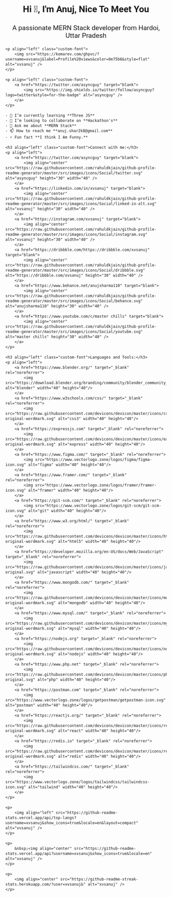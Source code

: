 <!DOCTYPE html>
<html lang="en">
<head>
    <link rel="stylesheet" href="https://fonts.googleapis.com/css2?family=Roboto:wght@400;700&display=swap">
    <style>
        .custom-font {
            font-family: 'Roboto', sans-serif;
        }
        .title-font {
            font-family: 'Roboto', sans-serif;
            font-weight: 700;
            font-size: 2em;
        }
        .subtitle-font {
            font-family: 'Roboto', sans-serif;
            font-weight: 400;
            font-size: 1.5em;
        }
    </style>
</head>
<body>
    <h1 align="center" class="title-font">Hi 👋, I'm Anuj, Nice To Meet You</h1>
    <h3 align="center" class="subtitle-font">A passionate MERN Stack developer from Hardoi, Uttar Pradesh</h3>

    <p align="left" class="custom-font"> 
        <img src="https://komarev.com/ghpvc/?username=xvsanuj&label=Profile%20views&color=0e75b6&style=flat" alt="xvsanuj" /> 
    </p>

    <p align="left" class="custom-font">
        <a href="https://twitter.com/asyncguy" target="blank">
            <img src="https://img.shields.io/twitter/follow/asyncguy?logo=twitter&style=for-the-badge" alt="asyncguy" />
        </a>
    </p>

    - 🌱 I’m currently learning **Three JS**
    - 👯 I’m looking to collaborate on **Hackathon's**
    - 💬 Ask me about **MERN Stack**
    - 📫 How to reach me **anuj.shar2k8@gmail.com**
    - ⚡ Fun fact **I think I Am Funny.**

    <h3 align="left" class="custom-font">Connect with me:</h3>
    <p align="left">
        <a href="https://twitter.com/asyncguy" target="blank">
            <img align="center" src="https://raw.githubusercontent.com/rahuldkjain/github-profile-readme-generator/master/src/images/icons/Social/twitter.svg" alt="asyncguy" height="30" width="40" />
        </a>
        <a href="https://linkedin.com/in/xvsanuj" target="blank">
            <img align="center" src="https://raw.githubusercontent.com/rahuldkjain/github-profile-readme-generator/master/src/images/icons/Social/linked-in-alt.svg" alt="xvsanuj" height="30" width="40" />
        </a>
        <a href="https://instagram.com/xvsanuj" target="blank">
            <img align="center" src="https://raw.githubusercontent.com/rahuldkjain/github-profile-readme-generator/master/src/images/icons/Social/instagram.svg" alt="xvsanuj" height="30" width="40" />
        </a>
        <a href="https://dribbble.com/https://dribbble.com/xvsanuj" target="blank">
            <img align="center" src="https://raw.githubusercontent.com/rahuldkjain/github-profile-readme-generator/master/src/images/icons/Social/dribbble.svg" alt="https://dribbble.com/xvsanuj" height="30" width="40" />
        </a>
        <a href="https://www.behance.net/anujsharma110" target="blank">
            <img align="center" src="https://raw.githubusercontent.com/rahuldkjain/github-profile-readme-generator/master/src/images/icons/Social/behance.svg" alt="anujsharma110" height="30" width="40" />
        </a>
        <a href="https://www.youtube.com/c/master chills" target="blank">
            <img align="center" src="https://raw.githubusercontent.com/rahuldkjain/github-profile-readme-generator/master/src/images/icons/Social/youtube.svg" alt="master chills" height="30" width="40" />
        </a>
    </p>

    <h3 align="left" class="custom-font">Languages and Tools:</h3>
    <p align="left">
        <a href="https://www.blender.org/" target="_blank" rel="noreferrer">
            <img src="https://download.blender.org/branding/community/blender_community_badge_white.svg" alt="blender" width="40" height="40"/>
        </a>
        <a href="https://www.w3schools.com/css/" target="_blank" rel="noreferrer">
            <img src="https://raw.githubusercontent.com/devicons/devicon/master/icons/css3/css3-original-wordmark.svg" alt="css3" width="40" height="40"/>
        </a>
        <a href="https://expressjs.com" target="_blank" rel="noreferrer">
            <img src="https://raw.githubusercontent.com/devicons/devicon/master/icons/express/express-original-wordmark.svg" alt="express" width="40" height="40"/>
        </a>
        <a href="https://www.figma.com/" target="_blank" rel="noreferrer">
            <img src="https://www.vectorlogo.zone/logos/figma/figma-icon.svg" alt="figma" width="40" height="40"/>
        </a>
        <a href="https://www.framer.com/" target="_blank" rel="noreferrer">
            <img src="https://www.vectorlogo.zone/logos/framer/framer-icon.svg" alt="framer" width="40" height="40"/>
        </a>
        <a href="https://git-scm.com/" target="_blank" rel="noreferrer">
            <img src="https://www.vectorlogo.zone/logos/git-scm/git-scm-icon.svg" alt="git" width="40" height="40"/>
        </a>
        <a href="https://www.w3.org/html/" target="_blank" rel="noreferrer">
            <img src="https://raw.githubusercontent.com/devicons/devicon/master/icons/html5/html5-original-wordmark.svg" alt="html5" width="40" height="40"/>
        </a>
        <a href="https://developer.mozilla.org/en-US/docs/Web/JavaScript" target="_blank" rel="noreferrer">
            <img src="https://raw.githubusercontent.com/devicons/devicon/master/icons/javascript/javascript-original.svg" alt="javascript" width="40" height="40"/>
        </a>
        <a href="https://www.mongodb.com/" target="_blank" rel="noreferrer">
            <img src="https://raw.githubusercontent.com/devicons/devicon/master/icons/mongodb/mongodb-original-wordmark.svg" alt="mongodb" width="40" height="40"/>
        </a>
        <a href="https://www.mysql.com/" target="_blank" rel="noreferrer">
            <img src="https://raw.githubusercontent.com/devicons/devicon/master/icons/mysql/mysql-original-wordmark.svg" alt="mysql" width="40" height="40"/>
        </a>
        <a href="https://nodejs.org" target="_blank" rel="noreferrer">
            <img src="https://raw.githubusercontent.com/devicons/devicon/master/icons/nodejs/nodejs-original-wordmark.svg" alt="nodejs" width="40" height="40"/>
        </a>
        <a href="https://www.php.net" target="_blank" rel="noreferrer">
            <img src="https://raw.githubusercontent.com/devicons/devicon/master/icons/php/php-original.svg" alt="php" width="40" height="40"/>
        </a>
        <a href="https://postman.com" target="_blank" rel="noreferrer">
            <img src="https://www.vectorlogo.zone/logos/getpostman/getpostman-icon.svg" alt="postman" width="40" height="40"/>
        </a>
        <a href="https://reactjs.org/" target="_blank" rel="noreferrer">
            <img src="https://raw.githubusercontent.com/devicons/devicon/master/icons/react/react-original-wordmark.svg" alt="react" width="40" height="40"/>
        </a>
        <a href="https://redis.io" target="_blank" rel="noreferrer">
            <img src="https://raw.githubusercontent.com/devicons/devicon/master/icons/redis/redis-original-wordmark.svg" alt="redis" width="40" height="40"/>
        </a>
        <a href="https://tailwindcss.com/" target="_blank" rel="noreferrer">
            <img src="https://www.vectorlogo.zone/logos/tailwindcss/tailwindcss-icon.svg" alt="tailwind" width="40" height="40"/>
        </a>
    </p>

    <p>
        <img align="left" src="https://github-readme-stats.vercel.app/api/top-langs?username=xvsanuj&show_icons=true&locale=en&layout=compact" alt="xvsanuj" />
    </p>

    <p>
        &nbsp;<img align="center" src="https://github-readme-stats.vercel.app/api?username=xvsanuj&show_icons=true&locale=en" alt="xvsanuj" />
    </p>

    <p>
        <img align="center" src="https://github-readme-streak-stats.herokuapp.com/?user=xvsanuj&" alt="xvsanuj" />
    </p>
</body>
</html>
